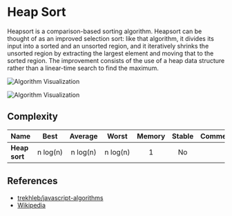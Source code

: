 # Heap Sort

Heapsort is a comparison-based sorting algorithm.
Heapsort can be thought of as an improved selection
sort: like that algorithm, it divides its input into
a sorted and an unsorted region, and it iteratively
shrinks the unsorted region by extracting the largest
element and moving that to the sorted region. The
improvement consists of the use of a heap data structure
rather than a linear-time search to find the maximum.

![Algorithm Visualization](https://upload.wikimedia.org/wikipedia/commons/1/1b/Sorting_heapsort_anim.gif)

![Algorithm Visualization](https://upload.wikimedia.org/wikipedia/commons/4/4d/Heapsort-example.gif)

## Complexity

| Name                  | Best            | Average             | Worst               | Memory    | Stable    | Comments  |
| --------------------- | :-------------: | :-----------------: | :-----------------: | :-------: | :-------: | :-------- |
| **Heap sort**         | n&nbsp;log(n)   | n&nbsp;log(n)       | n&nbsp;log(n)       | 1         | No        |           |

## References

- [trekhleb/javascript-algorithms](https://github.com/trekhleb/javascript-algorithms/tree/master/src/algorithms/sorting/heap-sort)
- [Wikipedia](https://en.wikipedia.org/wiki/Heapsort)

